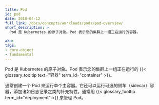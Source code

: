 ```yaml
---
title: Pod
id: pod
date: 2018-04-12
full_link: /docs/concepts/workloads/pods/pod-overview/
short_description: >
  Pod 是 Kubernetes 的原子对象。Pod 表示您的集群上一组正在运行的容器。

aka: 
tags:
- core-object
- fundamental
---
```


<!--
---
title: Pod
id: pod
date: 2018-04-12
full_link: /docs/concepts/workloads/pods/pod-overview/
short_description: >
  The smallest and simplest Kubernetes object. A Pod represents a set of running containers on your cluster.

aka: 
tags:
- core-object
- fundamental
---
-->

<!--
 The smallest and simplest Kubernetes object. A Pod represents a set of running {{< glossary_tooltip text="containers" term_id="container" >}} on your cluster.
-->

 Pod 是 Kubernetes 的原子对象。Pod 表示您的集群上一组正在运行的 {{< glossary_tooltip text="容器" term_id="container" >}}。

<!--more--> 

<!--
A Pod is typically set up to run a single primary container. It can also run optional sidecar containers that add supplementary features like logging. Pods are commonly managed by a {{< glossary_tooltip term_id="deployment" >}}.
-->

通常创建一个 Pod 来运行单个主容器。它还可以运行可选的侧车（sidecar）容器，添加诸如日志记录之类的补充特性。通常用 {{< glossary_tooltip term_id="deployment" >}} 来管理 Pod。
